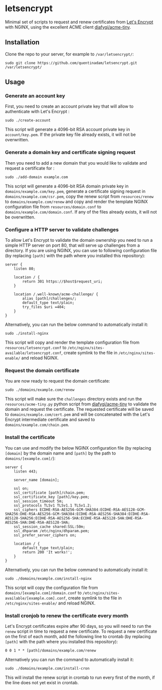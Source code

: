 # letsencrypt

Minimal set of scripts to request and renew certificates from [Let's Encrypt](https://letsencrypt.org/) with NGINX, using the excellent ACME client [diafygi/acme-tiny](https://github.com/diafygi/acme-tiny).

## Installation

Clone the repo to your server, for example to `/var/letsencrypt/`:

```
sudo git clone https://github.com/quentinadam/letsencrypt.git /var/letsencrypt/
```

## Usage

### Generate an account key

First, you need to create an account private key that will allow to authenticate with Let's Encrypt :

```
sudo ./create-account
```

This script will generate a 4096-bit RSA account private key in `account/key.pem`.
If the private key file already exists, it will not be overwritten.

### Generate a domain key and certificate signing request

Then you need to add a new domain that you would like to validate and request a certificate for :

```
sudo ./add-domain example.com
```

This script will generate a 4096-bit RSA domain private key in `domains/example.com/key.pem`, generate a certificate signing request in `domains/example.com/csr.pem`, copy the renew script from `resources/renew` to `domains/example.com/renew` and copy and render the template NGINX configuration file from `resources/domain.conf` to `domains/example.com/domain.conf`.
If any of the files already exists, it will not be overwritten.

### Configure a HTTP server to validate challenges

To allow Let's Encrypt to validate the domain ownership you need to run a simple HTTP server on port 80, that will serve up challenges from a directory.
If you are using NGINX, you can use to following configuration file (by replacing `[path]` with the path where you installed this repository):

```
server {
	listen 80;

	location / {
		return 301 https://$host$request_uri;
	}

	location /.well-known/acme-challenge/ {
		alias [path]/challenges/;
		default_type text/plain;
		try_files $uri =404;
	}
}
```

Alternatively, you can run the below command to automatically install it:

```
sudo ./install-nginx
```

This script will copy and render the template configuration file from `resources/letsencrypt.conf` to `/etc/nginx/sites-available/letsencrypt.conf`, create symlink to the file in `/etc/nginx/sites-enable/` and reload NGINX.

### Request the domain certificate

You are now ready to request the domain certificate:

```
sudo ./domains/example.com/renew
```

This script will make sure the `challenges` directory exists and run the `resources/acme-tiny.py` python script from [diafygi/acme-tiny](https://github.com/diafygi/acme-tiny) to validate the domain and request the certificate. The requested certificate will be saved to `domains/example.com/cert.pem` and will be concatenated with the Let's Encrypt intermediate certificate and saved to `domains/example.com/chain.pem`.

### Install the certificate

You can use and modify the below NGINX configuration file (by replacing `[domain]` by the domain name and `[path]` by the path to `domains/[example.com]/`):

```
server {
	listen 443;
	
	server_name [domain];
	
	ssl on;
	ssl_certificate [path]/chain.pem;
	ssl_certificate_key [path]/key.pem;
	ssl_session_timeout 5m;
	ssl_protocols TLSv1 TLSv1.1 TLSv1.2;
	ssl_ciphers ECDHE-RSA-AES256-GCM-SHA384:ECDHE-RSA-AES128-GCM-SHA256:DHE-RSA-AES256-GCM-SHA384:ECDHE-RSA-AES256-SHA384:ECDHE-RSA-AES128-SHA256:ECDHE-RSA-AES256-SHA:ECDHE-RSA-AES128-SHA:DHE-RSA-AES256-SHA:DHE-RSA-AES128-SHA;
	ssl_session_cache shared:SSL:50m;
	ssl_dhparam /etc/nginx/dhparam.pem;
	ssl_prefer_server_ciphers on;
	
	location / {
		default_type text/plain;
		return 200 'It works!';
	}
}
```

Alternatively, you can run the below command to automatically install it:

```
sudo ./domains/example.com/install-nginx
```

This script will copy the configuration file from `domains/[example.com]/domain.conf` to `/etc/nginx/sites-available/[example.com].conf`, create symlink to the file in `/etc/nginx/sites-enable/` and reload NGINX.

### Install cronjob to renew the certificate every month

Let's Encrypt certificates expire after 90 days, so you will need to run the `renew` script in time to request a new certificate. To request a new certificate on the first of each month, add the following line to crontab (by replacing `[path]` with the path where you installed this repository):

```
0 0 1 * * [path]/domains/example.com/renew
```

Alternatively you can run the command to automatically install it:

```
sudo ./domains/example.com/install-cron
```

This will install the renew script in crontab to run every first of the month, if the line does not yet exist in crontab.
